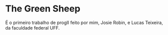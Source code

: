 # The Green Sheep
É o primeiro trabalho de progII feito por mim, Josie Robin, e Lucas Teixeira, da faculdade federal UFF.
